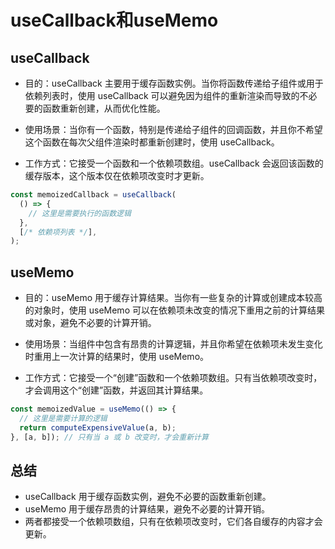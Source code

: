 # useCallback和useMemo

## useCallback
- 目的：useCallback 主要用于缓存函数实例。当你将函数传递给子组件或用于依赖列表时，使用 useCallback 可以避免因为组件的重新渲染而导致的不必要的函数重新创建，从而优化性能。

- 使用场景：当你有一个函数，特别是传递给子组件的回调函数，并且你不希望这个函数在每次父组件渲染时都重新创建时，使用 useCallback。

- 工作方式：它接受一个函数和一个依赖项数组。useCallback 会返回该函数的缓存版本，这个版本仅在依赖项改变时才更新。

```js
const memoizedCallback = useCallback(
  () => {
    // 这里是需要执行的函数逻辑
  },
  [/* 依赖项列表 */],
);
```

## useMemo

- 目的：useMemo 用于缓存计算结果。当你有一些复杂的计算或创建成本较高的对象时，使用 useMemo 可以在依赖项未改变的情况下重用之前的计算结果或对象，避免不必要的计算开销。

- 使用场景：当组件中包含有昂贵的计算逻辑，并且你希望在依赖项未发生变化时重用上一次计算的结果时，使用 useMemo。

- 工作方式：它接受一个“创建”函数和一个依赖项数组。只有当依赖项改变时，才会调用这个“创建”函数，并返回其计算结果。

```js
const memoizedValue = useMemo(() => {
  // 这里是需要计算的逻辑
  return computeExpensiveValue(a, b);
}, [a, b]); // 只有当 a 或 b 改变时，才会重新计算
```

## 总结
- useCallback 用于缓存函数实例，避免不必要的函数重新创建。
- useMemo 用于缓存昂贵的计算结果，避免不必要的计算开销。
- 两者都接受一个依赖项数组，只有在依赖项改变时，它们各自缓存的内容才会更新。